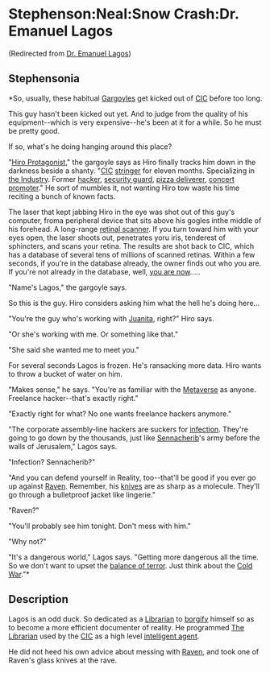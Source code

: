 
# Stephenson:Neal:Snow Crash:Dr. Emanuel Lagos

(Redirected from [Dr. Emanuel Lagos](/dr-emanuel-lagos))

## Stephensonia



*So, usually, these habitual [Gargoyles](/gargoyles) get kicked out of [CIC](/cic) before too long.  

This guy hasn't been kicked out yet. And to judge from the quality of his equipment--which is very expensive--he's been at it for a while. So he must be pretty good.  

If so, what's he doing hanging around this place?  

"[Hiro Protagonist](/hiro-protagonist)," the gargoyle says as Hiro finally tracks him down in the darkness beside a shanty. "[CIC](/cic) [stringer](/stringer) for eleven months. Specializing in [the Industry](/the-industry). Former [hacker](/hacker), [security guard](/security-guard), [pizza deliverer](/pizza-deliverer), [concert promoter](/concert-promoter)." He sort of mumbles it, not wanting Hiro tow waste his time reciting a bunch of known facts.  

The laser that kept jabbing Hiro in the eye was shot out of this guy's computer, froma peripheral device that sits above his gogles inthe middle of his forehead. A long-range [retinal scanner](/retinal-scanner). If you turn toward him with your eyes open, the laser shoots out, penetrates yoru iris, tenderest of sphincters, and scans your retina. The results are shot back to CIC, which has a database of several tens of millions of scanned retinas. Within a few seconds, if you're in the database already, the owner finds out who you are. If you're not already in the database, well, [you are now](/you-are-now).....  

"Name's Lagos," the gargoyle says.  

So this is the guy. Hiro considers asking him what the hell he's doing here...  

"You're the guy who's working with [Juanita](/juanita), right?" Hiro says.   

"Or she's working with me. Or something like that."  

"She said she wanted me to meet you."  

For several seconds Lagos is frozen. He's ransacking more data. Hiro wants to throw a bucket of water on him.  

"Makes sense," he says. "You're as familiar with the [Metaverse](/metaverse) as anyone. Freelance hacker--that's exactly right."  

"Exactly right for what? No one wants freelance hackers anymore."  

"The corporate assembly-line hackers are suckers for [infection](/infection). They're going to go down by the thousands, just like [Sennacherib](/sennacherib)'s army before the walls of Jerusalem," Lagos says.  

"Infection? Sennacherib?"  

"And you can defend yourself in Reality, too--that'll be good if you ever go up against [Raven](/raven). Remember, his [knives](/knives) are as sharp as a molecule. They'll go through a bulletproof jacket like lingerie."  

"Raven?"  

"You'll probably see him tonight. Don't mess with him."  

"Why not?"  

"It's a dangerous world," Lagos says. "Getting more dangerous all the time. So we don't want to upset the [balance of terror](/balance-of-terror). Just think about the [Cold War](/cold-war)."*

## Description



Lagos is an odd duck. So dedicated as a [Librarian](/the-librarian) to [borgify](/borg) himself so as to become a more efficient documenter of reality. He programmed [The Librarian](/the-librarian) used by the [CIC](/cic) as a high level [intelligent agent](/intelligent-agent).

He did not heed his own advice about messing with [Raven](/raven), and took one of Raven's glass knives at the rave.

